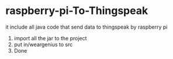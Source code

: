 # raspberry-pi-To-Thingspeak
it include all java code that send data to thingspeak by raspberry pi
1. import all the jar to the project
2. put in/weargenius to src
3. Done
